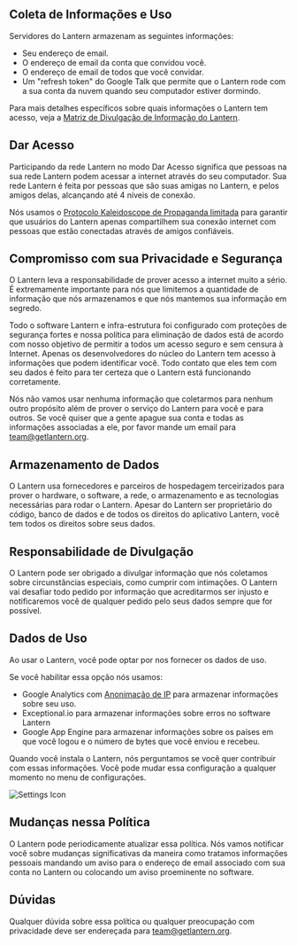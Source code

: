 ## <a name="information-gathering-and-usage"></a>Coleta de Informações e Uso
Servidores do Lantern armazenam as seguintes informações:

* Seu endereço de email.
* O endereço de email da conta que convidou você.
* O endereço de email de todos que você convidar.
* Um "refresh token" do Google Talk que permite que o Lantern rode com a sua conta da nuvem quando seu computador estiver dormindo.

Para mais detalhes específicos sobre quais informações o Lantern tem acesso, veja a <a href="https://docs.google.com/a/getlantern.org/spreadsheet/pub?key=0Ap6nn0WEcFTRdHUtTm9GcFpsNFpoOGFXQlBfODN4TkE&single=true&gid=0&output=html" target="_blank">Matriz de Divulgação de Informação do Lantern</a>.

## Dar Acesso
Participando da rede Lantern no modo Dar Acesso significa que pessoas na sua rede Lantern podem acessar a internet através do seu computador. Sua rede Lantern é feita por pessoas que são suas amigas no Lantern, e pelos amigos delas, alcançando até 4 níveis de conexão.

Nós usamos o [Protocolo Kaleidoscope de Propaganda limitada](https://github.com/getlantern/kaleidoscope#kaleidoscope-limited-advertisement-protocol) para garantir que usuários do Lantern apenas compartilhem sua conexão internet com pessoas que estão conectadas através de amigos confiáveis.

## <a name="commitment"></a>Compromisso com sua Privacidade e Segurança
O Lantern leva a responsabilidade de prover acesso a internet muito a sério. É extremamente importante para nós que limitemos a quantidade de informação que nós armazenamos e que nós mantemos sua informação em segredo.

Todo o software Lantern e infra-estrutura foi configurado com proteções de segurança fortes e nossa política para eliminação de dados está de acordo com nosso objetivo de permitir a todos um acesso seguro e sem censura à Internet. Apenas os desenvolvedores do núcleo do Lantern tem acesso à informações que podem identificar você. Todo contato que eles tem com seu dados é feito para ter certeza que o Lantern está funcionando corretamente.

Nós não vamos usar nenhuma informação que coletarmos para nenhum outro propósito além de prover o serviço do Lantern para você e para outros. Se você quiser que a gente apague sua conta e todas as informações associadas a ele, por favor mande um email para team@getlantern.org.

## <a name="data-storage"></a>Armazenamento de Dados
O Lantern usa fornecedores e parceiros de hospedagem terceirizados para prover o hardware, o software, a rede, o armazenamento e as tecnologias necessárias para rodar o Lantern. Apesar do Lantern ser proprietário do código, banco de dados e de todos os direitos do aplicativo Lantern, você tem todos os direitos sobre seus dados.

## <a name="responsible-disclosure"></a>Responsabilidade de Divulgação
O Lantern pode ser obrigado a divulgar informação que nós coletamos sobre circunstâncias especiais, como cumprir com intimações. O Lantern vai desafiar todo pedido por informação que acreditarmos ser injusto e notificaremos você de qualquer pedido pelo seus dados sempre que for possível.

## <a name="optional-information"></a>Dados de Uso
Ao usar o Lantern, você pode optar por nos fornecer os dados de uso.

Se você habilitar essa opção nós usamos:

* Google Analytics com [Anonimação de IP](https://support.google.com/analytics/answer/2763052?hl=en) para armazenar informações sobre seu uso.
* Exceptional.io para armazenar informações sobre erros no software Lantern
* Google App Engine para armazenar informações sobre os países em que você logou e o número de bytes que você enviou e recebeu.

Quando você instala o Lantern, nós perguntamos se você quer contribuir com essas informações. Você pode mudar essa configuração a qualquer momento no menu de configurações.

![Settings Icon](https://dl.dropboxusercontent.com/u/253631/Lantern_Settings_Icon_Crop.png)

## <a name="changes"></a>Mudanças nessa Política
O Lantern pode periodicamente atualizar essa política. Nós vamos notificar você sobre mudanças significativas da maneira como tratamos informações pessoais mandando um aviso para o endereço de email associado com sua conta no Lantern ou colocando um aviso proeminente no software.

## <a name="questions"></a>Dúvidas
Qualquer dúvida sobre essa política ou qualquer preocupação com privacidade deve ser endereçada para team@getlantern.org.